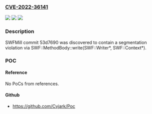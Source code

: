 ### [CVE-2022-36141](https://cve.mitre.org/cgi-bin/cvename.cgi?name=CVE-2022-36141)
![](https://img.shields.io/static/v1?label=Product&message=n%2Fa&color=blue)
![](https://img.shields.io/static/v1?label=Version&message=n%2Fa&color=blue)
![](https://img.shields.io/static/v1?label=Vulnerability&message=n%2Fa&color=brighgreen)

### Description

SWFMill commit 53d7690 was discovered to contain a segmentation violation via SWF::MethodBody::write(SWF::Writer*, SWF::Context*).

### POC

#### Reference
No PoCs from references.

#### Github
- https://github.com/Cvjark/Poc

